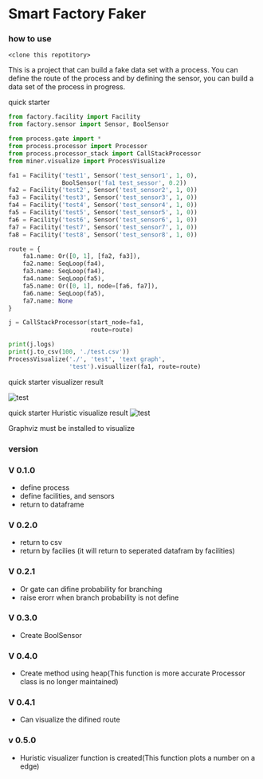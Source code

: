 # Smart Factory Faker

### how to use
```shell
<clone this repotitory>
```

This is a project that can build a fake data set with a process.
You can define the route of the process and by defining the sensor, you can build a data set of the process in progress.

quick starter

```python
from factory.facility import Facility
from factory.sensor import Sensor, BoolSensor

from process.gate import *
from process.processor import Processor
from process.processor_stack import CallStackProcessor
from miner.visualize import ProcessVisualize

fa1 = Facility('test1', Sensor('test_sensor1', 1, 0),
               BoolSensor('fa1 test_sessor', 0.2))
fa2 = Facility('test2', Sensor('test_sensor2', 1, 0))
fa3 = Facility('test3', Sensor('test_sensor3', 1, 0))
fa4 = Facility('test4', Sensor('test_sensor4', 1, 0))
fa5 = Facility('test5', Sensor('test_sensor5', 1, 0))
fa6 = Facility('test6', Sensor('test_sensor6', 1, 0))
fa7 = Facility('test7', Sensor('test_sensor7', 1, 0))
fa8 = Facility('test8', Sensor('test_sensor8', 1, 0))

route = {
    fa1.name: Or([0, 1], [fa2, fa3]),
    fa2.name: SeqLoop(fa4),
    fa3.name: SeqLoop(fa4),
    fa4.name: SeqLoop(fa5),
    fa5.name: Or([0, 1], node=[fa6, fa7]),
    fa6.name: SeqLoop(fa5),
    fa7.name: None
}

j = CallStackProcessor(start_node=fa1,
                       route=route)

print(j.logs)
print(j.to_csv(100, './test.csv'))
ProcessVisualize('./', 'test', 'text graph',
                 'test').visuallizer(fa1, route=route)

```
quick starter visualizer result


![test](https://github.com/HyoungSooo/smart-factory-faker/assets/86239441/c8a04974-d46a-477b-b2f1-085fc20a36a9)


quick starter Huristic visualize result
![test](https://github.com/HyoungSooo/smart-factory-faker/assets/86239441/68ccfec6-4d0e-407d-b21b-479840b0bc5b)


Graphviz must be installed to visualize

### version

### V 0.1.0
* define process
* define facilities, and sensors
* return to dataframe

### V 0.2.0
* return to csv
* return by facilies (it will return to seperated datafram by facilities)

### V 0.2.1
* Or gate can difine probability for branching
* raise erorr when branch probability is not define

### V 0.3.0
* Create BoolSensor

### V 0.4.0
* Create method using heap(This function is more accurate Processor class is no longer maintained)

### V 0.4.1
* Can visualize the difined route

### v 0.5.0
* Huristic visualizer function is created(This function plots a number on a edge)
